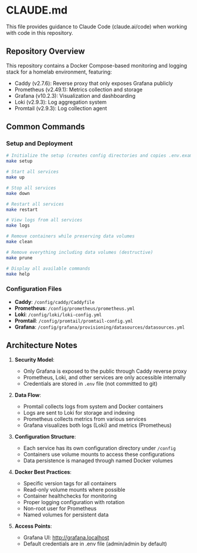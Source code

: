 # CLAUDE.md

This file provides guidance to Claude Code (claude.ai/code) when working with code in this repository.

## Repository Overview

This repository contains a Docker Compose-based monitoring and logging stack for a homelab environment, featuring:

- Caddy (v2.7.6): Reverse proxy that only exposes Grafana publicly
- Prometheus (v2.49.1): Metrics collection and storage
- Grafana (v10.2.3): Visualization and dashboarding
- Loki (v2.9.3): Log aggregation system
- Promtail (v2.9.3): Log collection agent

## Common Commands

### Setup and Deployment

```bash
# Initialize the setup (creates config directories and copies .env.example to .env if needed)
make setup

# Start all services
make up

# Stop all services
make down

# Restart all services
make restart

# View logs from all services
make logs

# Remove containers while preserving data volumes
make clean

# Remove everything including data volumes (destructive)
make prune

# Display all available commands
make help
```

### Configuration Files

- **Caddy**: `/config/caddy/Caddyfile`
- **Prometheus**: `/config/prometheus/prometheus.yml`
- **Loki**: `/config/loki/loki-config.yml`
- **Promtail**: `/config/promtail/promtail-config.yml`
- **Grafana**: `/config/grafana/provisioning/datasources/datasources.yml`

## Architecture Notes

1. **Security Model**:
   - Only Grafana is exposed to the public through Caddy reverse proxy
   - Prometheus, Loki, and other services are only accessible internally
   - Credentials are stored in `.env` file (not committed to git)

2. **Data Flow**:
   - Promtail collects logs from system and Docker containers
   - Logs are sent to Loki for storage and indexing
   - Prometheus collects metrics from various services
   - Grafana visualizes both logs (Loki) and metrics (Prometheus)

3. **Configuration Structure**:
   - Each service has its own configuration directory under `/config`
   - Containers use volume mounts to access these configurations
   - Data persistence is managed through named Docker volumes

4. **Docker Best Practices**:
   - Specific version tags for all containers
   - Read-only volume mounts where possible 
   - Container healthchecks for monitoring
   - Proper logging configuration with rotation
   - Non-root user for Prometheus
   - Named volumes for persistent data

5. **Access Points**:
   - Grafana UI: http://grafana.localhost
   - Default credentials are in .env file (admin/admin by default)
